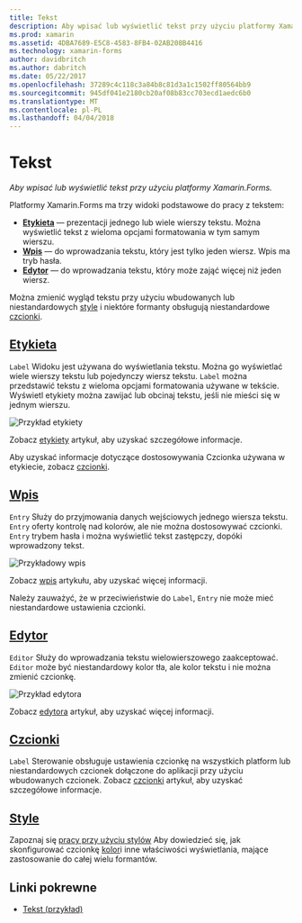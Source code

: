 ```yaml
---
title: Tekst
description: Aby wpisać lub wyświetlić tekst przy użyciu platformy Xamarin.Forms.
ms.prod: xamarin
ms.assetid: 4DBA7689-E5C8-4583-8FB4-02AB208B4416
ms.technology: xamarin-forms
author: davidbritch
ms.author: dabritch
ms.date: 05/22/2017
ms.openlocfilehash: 37289c4c118c3a84b8c81d3a1c1502ff80564bb9
ms.sourcegitcommit: 945df041e2180cb20af08b83cc703ecd1aedc6b0
ms.translationtype: MT
ms.contentlocale: pl-PL
ms.lasthandoff: 04/04/2018
---
```

# <a name="text"></a>Tekst

_Aby wpisać lub wyświetlić tekst przy użyciu platformy Xamarin.Forms._

Platformy Xamarin.Forms ma trzy widoki podstawowe do pracy z tekstem:

- **[Etykieta](#Label)**  &mdash; prezentacji jednego lub wiele wierszy tekstu. Można wyświetlić tekst z wieloma opcjami formatowania w tym samym wierszu.
- **[Wpis](#Entry)**  &mdash; do wprowadzania tekstu, który jest tylko jeden wiersz. Wpis ma tryb hasła.
- **[Edytor](#Editor)**  &mdash; do wprowadzania tekstu, który może zająć więcej niż jeden wiersz.

Można zmienić wygląd tekstu przy użyciu wbudowanych lub niestandardowych [style](#Styles) i niektóre formanty obsługują niestandardowe [czcionki](#Fonts).

<a name="Label" />

## <a name="labellabelmd"></a>[Etykieta](label.md)

`Label` Widoku jest używana do wyświetlania tekstu. Można go wyświetlać wiele wierszy tekstu lub pojedynczy wiersz tekstu. `Label` można przedstawić tekstu z wieloma opcjami formatowania używane w tekście. Wyświetl etykiety można zawijać lub obcinaj tekstu, jeśli nie mieści się w jednym wierszu.

![](images/label.png "Przykład etykiety")

Zobacz [etykiety](label.md) artykuł, aby uzyskać szczegółowe informacje.

Aby uzyskać informacje dotyczące dostosowywania Czcionka używana w etykiecie, zobacz [czcionki](fonts.md).

<a name="Entry" />

## <a name="entryentrymd"></a>[Wpis](entry.md)

`Entry` Służy do przyjmowania danych wejściowych jednego wiersza tekstu. `Entry` oferty kontrolę nad kolorów, ale nie można dostosowywać czcionki. `Entry` trybem hasła i można wyświetlić tekst zastępczy, dopóki wprowadzony tekst.

![](images/entry.png "Przykładowy wpis")

Zobacz [wpis](entry.md) artykułu, aby uzyskać więcej informacji.

Należy zauważyć, że w przeciwieństwie do `Label`, `Entry` nie może mieć niestandardowe ustawienia czcionki.

<a name="Editor" />

## <a name="editoreditormd"></a>[Edytor](editor.md)

`Editor` Służy do wprowadzania tekstu wielowierszowego zaakceptować. `Editor` może być niestandardowy kolor tła, ale kolor tekstu i nie można zmienić czcionkę.

![](images/editor.png "Przykład edytora")

Zobacz [edytora](editor.md) artykuł, aby uzyskać więcej informacji.

<a name="Fonts" />

## <a name="fontsfontsmd"></a>[Czcionki](fonts.md)

`Label` Sterowanie obsługuje ustawienia czcionkę na wszystkich platform lub niestandardowych czcionek dołączone do aplikacji przy użyciu wbudowanych czcionek. Zobacz [czcionki](fonts.md) artykuł, aby uzyskać szczegółowe informacje.

<a name="Styles" />

## <a name="stylesstylesmd"></a>[Style](styles.md)

Zapoznaj się [pracy przy użyciu stylów](~/xamarin-forms/user-interface/styles/index.md) Aby dowiedzieć się, jak skonfigurować czcionkę [kolor](~/xamarin-forms/user-interface/colors.md)i inne właściwości wyświetlania, mające zastosowanie do całej wielu formantów.



## <a name="related-links"></a>Linki pokrewne

- [Tekst (przykład)](https://developer.xamarin.com/samples/xamarin-forms/UserInterface/Text)
